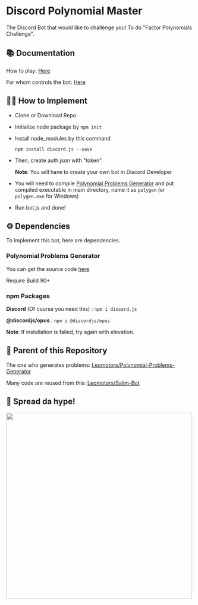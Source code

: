 # Discord Polynomial Master

The Discord Bot that would like to challenge you! To do "Factor Polynomials Challenge".

## 📚 Documentation

How to play:
<a href="https://github.com/Leomotors/Discord-Polynomial-Master/blob/main/docs/howtoplay.md">
Here</a>

For whom controls the bot:
<a href="https://github.com/Leomotors/Discord-Polynomial-Master/blob/main/docs/command.md">
Here</a>

## 👨‍💻 How to Implement

* Clone or Download Repo

* Initialize node package by ```npm init```

* Install node_modules by this command

  ```npm install discord.js --save```

* Then, create auth.json with "token"

  **Note**: You will have to create your own bot in Discord Developer
  
* You will need to compile <a href="https://github.com/Leomotors/Polynomial-Problems-Generator">
Polynomial Problems Generator</a> and put compiled executable in main directory,
name it as `polygen` (or `polygen.exe` for Windows)

* Run bot.js and done!

## ⚙️ Dependencies

To Implement this bot, here are dependencies.

### Polynomial Problems Generator

You can get the source code
<a href="https://github.com/Leomotors/Polynomial-Problems-Generator">
 here</a>

Require Build 90+

### npm Packages

**Discord** (Of course you need this) : ```npm i discord.js```

**@discordjs/opus** : ```npm i @discordjs/opus```

**Note**: If installation is failed, try again with elevation.

## 🌿 Parent of this Repository

The one who generates problems:
<a href="https://github.com/Leomotors/Polynomial-Problems-Generator">
 Leomotors/Polynomial-Problems-Generator</a>

Many code are reused from this:
<a href="https://github.com/Leomotors/Salim-Bot">
 Leomotors/Salim-Bot</a>

## 🙏 Spread da hype!

<img src="https://github.com/Leomotors/Polynomial-Problems-Generator/blob/1.2.1/assets/mafs.jpg" width=500>

